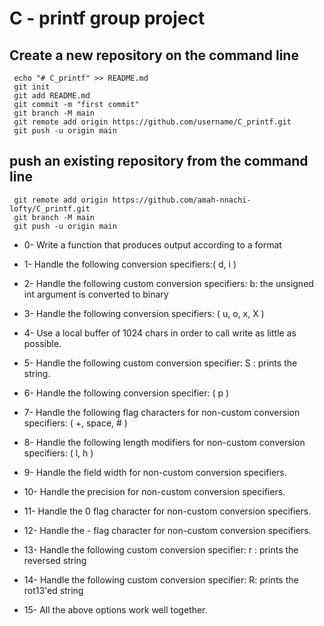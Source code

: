 # C - printf group project


## Create a new repository on the command line
     echo "# C_printf" >> README.md
     git init
     git add README.md
     git commit -m "first commit"
     git branch -M main
     git remote add origin https://github.com/username/C_printf.git
     git push -u origin main

## push an existing repository from the command line

     git remote add origin https://github.com/amah-nnachi-lofty/C_printf.git
     git branch -M main
     git push -u origin main 

- 0- Write a function that produces output according to a format

- 1- Handle the following conversion specifiers:( d, i )

- 2- Handle the following custom conversion specifiers:
        b: the unsigned int argument is converted to binary

- 3- Handle the following conversion specifiers: ( u, o, x, X )

- 4- Use a local buffer of 1024 chars in order to call write as little as possible.

- 5- Handle the following custom conversion specifier:
        S : prints the string.

- 6- Handle the following conversion specifier: ( p )

- 7- Handle the following flag characters for non-custom conversion specifiers: ( +, space, # )

- 8- Handle the following length modifiers for non-custom conversion specifiers: ( l, h )

- 9- Handle the field width for non-custom conversion specifiers.

- 10- Handle the precision for non-custom conversion specifiers.

- 11- Handle the 0 flag character for non-custom conversion specifiers.

- 12- Handle the - flag character for non-custom conversion specifiers.

- 13- Handle the following custom conversion specifier:
        r : prints the reversed string

- 14- Handle the following custom conversion specifier:
        R: prints the rot13'ed string

- 15- All the above options work well together.
